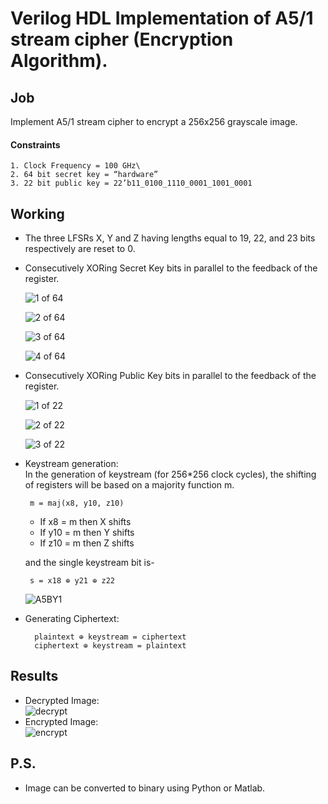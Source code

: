 
# Verilog HDL Implementation of A5/1 stream cipher (Encryption Algorithm).

## Job
 Implement A5/1 stream cipher to encrypt a 256x256 grayscale image.

#### Constraints
    1. Clock Frequency = 100 GHz\
    2. 64 bit secret key = “hardware”
    3. 22 bit public key = 22’b11_0100_1110_0001_1001_0001

## Working
 - The three LFSRs X, Y and Z having lengths equal to 19, 22, and 23 bits respectively are reset to 0.
 - Consecutively XORing Secret Key bits in parallel to the feedback of the register. 

     ![1 of 64](https://user-images.githubusercontent.com/77710362/177014169-9f769358-ca41-4db4-86f6-f9beb6aacfbf.png)

     ![2 of 64](https://user-images.githubusercontent.com/77710362/177014173-046e3b52-230b-4a5b-aa41-f7f6a51aee5b.png)
     
     ![3 of 64](https://user-images.githubusercontent.com/77710362/177014189-ea1fcc43-42bc-467f-a6e6-418c0c5b1eb6.png)
     
     ![4 of 64](https://user-images.githubusercontent.com/77710362/177014195-b115f3a0-3ede-448a-b804-1b0f8315b857.png)
     
 
 - Consecutively XORing Public Key bits in parallel to the feedback of the register.
 
     ![1 of 22](https://user-images.githubusercontent.com/77710362/177014208-4a6a75e4-6b2c-4c63-b4df-e2c7bc92f82f.png)
     
     ![2 of 22](https://user-images.githubusercontent.com/77710362/177014212-19d19faf-c18c-4d4f-a963-30cfc4ba0f91.png)  
     
     ![3 of 22](https://user-images.githubusercontent.com/77710362/177014221-3cbc252d-7c0a-459d-b81f-e6262eecfa69.png)

 - Keystream generation:   
     In the generation of keystream (for 256*256 clock cycles), the shifting of registers will be based on a majority function m.

        m = maj(x8, y10, z10)

     - If x8 = m then X shifts
     - If y10 = m then Y shifts
     - If z10 = m then Z shifts

     and the single keystream bit is-
     
        s = x18 ⊕ y21 ⊕ z22          

     ![A5BY1](https://user-images.githubusercontent.com/77710362/177014237-338387dc-07e2-403c-8ea9-1521eb45e014.png)

- Generating Ciphertext:
     
        plaintext ⊕ keystream = ciphertext
        ciphertext ⊕ keystream = plaintext       

## Results
 - Decrypted Image:\
   ![decrypt](https://user-images.githubusercontent.com/77710362/177014243-24200adb-3578-4740-9faf-5c7fa4cc8771.jpg)
 - Encrypted Image:\
   ![encrypt](https://user-images.githubusercontent.com/77710362/177014251-d0d4d915-07b9-487b-886f-99e5fb6eb217.jpg)

## P.S.
 - Image can be converted to binary using Python or Matlab.
